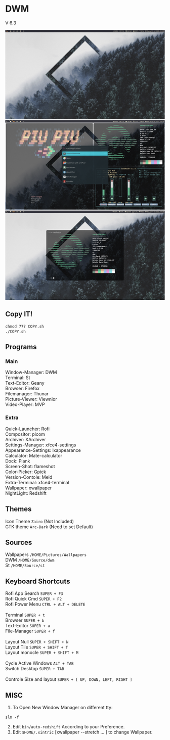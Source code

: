 # DWM

V 6.3

<img src="https://github.com/Randomguy-8/DWM-dotfile/blob/main/src/img1.png">
<img src="https://github.com/Randomguy-8/DWM-dotfile/blob/main/src/img2.png">
<img src="https://github.com/Randomguy-8/DWM-dotfile/blob/main/src/img3.png">

## Copy IT!
```
chmod 777 COPY.sh
./COPY.sh
``` 

## Programs

### Main
Window-Manager: DWM <br> 
Terminal: St <br>
Text-Editor: Geany <br>
Browser: Firefox <br>
Filemanager: Thunar <br>
Picture-Viewer: Viewnior <br>
Video-Player: MVP <br>
### Extra
Quick-Launcher: Rofi <br>
Compositor: picom <br>
Archiver: XArchiver <br>
Settings-Manager: xfce4-settings <br>
Appearance-Settings: lxappearance <br>
Calculator: Mate-calculator <br>
Dock: Plank <br>
Screen-Shot: flameshot <br>
Color-Picker: Gpick <br>
Version-Contole: Meld <br>
Extra-Terminal: xfce4-terminal <br>
Wallpaper: xwallpaper <br>
NightLight: Redshift <br>

## Themes

Icon Theme ``Zairo`` (Not Included) <br>
GTK theme ``Arc-Dark`` (Need to set Default)



## Sources

Wallpapers ``/HOME/Pictures/Wallpapers`` <br>
DWM ``/HOME/Source/dwm`` <br>
St ``/HOME/Source/st`` <br>


## Keyboard Shortcuts

Rofi App Search ``SUPER + F3`` <br> 
Rofi Quick Cmd ``SUPER + F2`` <br>
Rofi Power Menu ``CTRL + ALT + DELETE`` <br>
<br>
Terminal ``SUPER + t`` <br>
Browser ``SUPER + b`` <br>
Text-Editor ``SUPER + a`` <br>
File-Manager ``SUPER + f`` <br>
<br>
Layout Null ``SUPER + SHIFT + N`` <br>
Layout Tile ``SUPER + SHIFT + T`` <br>
Layout monocle ``SUPER + SHIFT + M`` <br>
<br>
Cycle Active Windows ``ALT + TAB`` <br>
Switch Desktop ``SUPER + TAB`` <br>
<br>
Controle Size and layout ``SUPER + [ UP, DOWN, LEFT, RIGHT ]`` <br>

## MISC

1. To Open New Window Manager on different tty:
```
slm -f
```

2. Edit ``bin/auto-redshift`` According to your Preference.
3. Edit ``$HOME/.xintric`` [xwallpaper --stretch ... ] to change Wallpaper.
